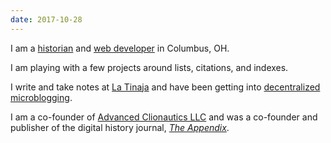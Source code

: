 ```yaml
---
date: 2017-10-28
---
```


I am a [historian](http://tinaja.computer/2014/10/28/abstract-making-the-ocean.html) and [web developer](http://foamgarden.com) in Columbus, OH.

I am playing with a few projects around lists, citations, and indexes.

I write and take notes at [La Tinaja](http://tinaja.computer) and have been getting into [decentralized microblogging](http://micro.brianjon.es).

I am a co-founder of [Advanced Clionautics LLC](http://clionautics.co) and was a co-founder and publisher of the digital history journal, [_The Appendix_](http://theappendix.net).
